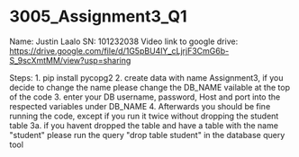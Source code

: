 # 3005_Assignment3_Q1
 Name: Justin Laalo
 SN: 101232038
Video link to google drive: https://drive.google.com/file/d/1G5pBU4IY_cLjrjF3CmG6b-S_9scXmtMM/view?usp=sharing

Steps:
    1. pip install pycopg2
    2. create data with name Assignment3, if you decide to change the name please change the DB_NAME vailable at the top of the code
    3. enter your DB username, password, Host and port into the respected variables under DB_NAME
    4. Afterwards you should be fine running the code, except if you run it twice without dropping the student table
        3a. if you havent dropped the table and have a table with the name "student" please run the query "drop table student" in the database query tool